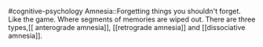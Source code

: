 #cognitive-psychology 
Amnesia::Forgetting things you shouldn't forget. Like the game. Where segments of memories are wiped out. There are three types,[[ anterograde amnesia]], [[retrograde amnesia]] and [[dissociative amnesia]].
<!--SR:!2024-04-09,3,250-->